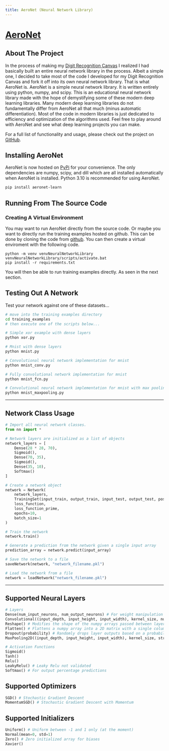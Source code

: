```yaml
---
title: AeroNet (Neural Network Library)
---
```


# [AeroNet](https://github.com/Logon27/AeroNet)

## About The Project

In the process of making my [Digit Recognition Canvas](./digit-recognition-canvas.md) I realized I had basically built an entire neural network library in the process. Albeit a simple one, I decided to take most of the code I developed for my Digit Recognition Canvas and fork it off into its own neural network library. That is what AeroNet is. AeroNet is a simple neural network library. It is written entirely using python, numpy, and scipy. This is an educational neural network library made with the hope of demystifying some of these modern deep learning libraries. Many modern deep learning libraries do not fundamentally differ from AeroNet all that much (minus automatic differentiation). Most of the code in modern libraries is just dedicated to efficiency and optimization of the algorithms used. Feel free to play around with AeroNet and see what deep learning projects you can make.

For a full list of functionality and usage, please check out the project on [GitHub](https://github.com/Logon27/AeroNet).

## Installing AeroNet

AeroNet is now hosted on [PyPi](https://pypi.org/project/aeronet-learn/#description) for your convenience. The only dependencies are numpy, scipy, and dill which are all installed automatically when AeroNet is installed. Python 3.10 is recommended for using AeroNet.

```bash
pip install aeronet-learn
```

## Running From The Source Code

### Creating A Virtual Environment

You may want to run AeroNet directly from the source code. Or maybe you want to directly run the training examples hosted on github. This can be done by cloning the code from [github](https://github.com/Logon27/AeroNet). You can then create a virtual enviroment with the following code.

```
python -m venv venvNeuralNetworkLibrary
venvNeuralNetworkLibrary/scripts/activate.bat
pip install -r requirements.txt
```

You will then be able to run training examples directly. As seen in the next section.

## Testing Out A Network

Test your network against one of these datasets...
```bash
# move into the training examples directory
cd training_examples
# then execute one of the scripts below...
```

```bash
# Simple xor example with dense layers
python xor.py

# Mnist with dense layers
python mnist.py

# Convolutional neural network implementation for mnist
python mnist_conv.py

# Fully convolutional network implementation for mnist
python mnist_fcn.py

# Convolutional neural network implementation for mnist with max pooling
python mnist_maxpooling.py
```

---

## Network Class Usage

```python
# Import all neural network classes.
from nn import *

# Network layers are initialized as a list of objects
network_layers = [
    Dense(28 * 28, 70),
    Sigmoid(),
    Dense(70, 35),
    Sigmoid(),
    Dense(35, 10),
    Softmax()
]

# Create a network object
network = Network(
    network_layers,
    TrainingSet(input_train, output_train, input_test, output_test, post_processing),
    loss_function,
    loss_function_prime,
    epochs=10,
    batch_size=1
)

# Train the network
network.train()

# Generate a prediction from the network given a single input array
prediction_array = network.predict(input_array)

# Save the network to a file
saveNetwork(network, "network_filename.pkl")

# Load the network from a file
network = loadNetwork("network_filename.pkl")
```

---

## Supported Neural Layers

```python
# Layers
Dense(num_input_neurons, num_output_neurons) # For weight manipulation
Convolutional((input_depth, input_height, input_width), kernel_size, num_kernels, stride=(int, int), padding=((int, int), (int, int)))
Reshape() # Modifies the shape of the numpy arrays passed between layers
Flatten() # Flattens a numpy array into a 2D matrix with a single column
Dropout(probability) # Randomly drops layer outputs based on a probability to prevent overfitting. A probability of 0.25 would drop 25% of connections.
MaxPooling2D((input_depth, input_height, input_width), kernel_size, stride=(int, int), padding=((int, int), (int, int)))

# Activation Functions
Sigmoid()
Tanh()
Relu()
LeakyRelu() # Leaky Relu not validated
Softmax() # For output percentage predictions
```

## Supported Optimizers

```python
SGD() # Stochastic Gradient Descent
MomentumSGD() # Stochastic Gradient Descent with Momentum
```

## Supported Initializers

```python
Uniform() # Uniform between -1 and 1 only (at the moment)
Normal(mean=0, std=1)
Zero() # Zero initialized array for biases
Xavier()
```